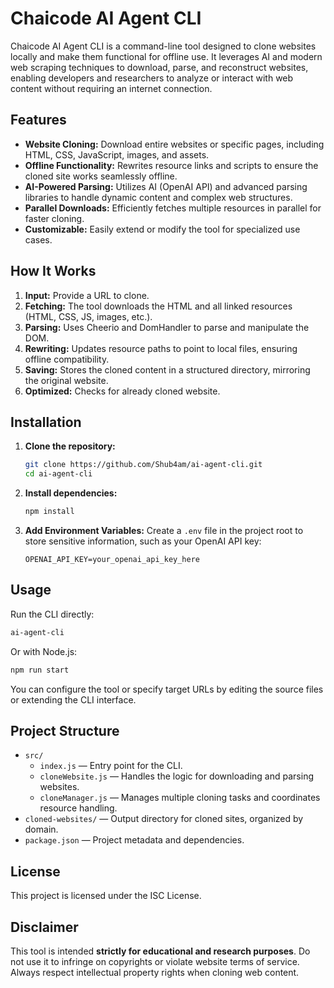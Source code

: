 # Chaicode AI Agent CLI

Chaicode AI Agent CLI is a command-line tool designed to clone websites locally and make them functional for offline use. It leverages AI and modern web scraping techniques to download, parse, and reconstruct websites, enabling developers and researchers to analyze or interact with web content without requiring an internet connection.

## Features

- **Website Cloning:** Download entire websites or specific pages, including HTML, CSS, JavaScript, images, and assets.
- **Offline Functionality:** Rewrites resource links and scripts to ensure the cloned site works seamlessly offline.
- **AI-Powered Parsing:** Utilizes AI (OpenAI API) and advanced parsing libraries to handle dynamic content and complex web structures.
- **Parallel Downloads:** Efficiently fetches multiple resources in parallel for faster cloning.
- **Customizable:** Easily extend or modify the tool for specialized use cases.

## How It Works

1. **Input:** Provide a URL to clone.
2. **Fetching:** The tool downloads the HTML and all linked resources (HTML, CSS, JS, images, etc.).
3. **Parsing:** Uses Cheerio and DomHandler to parse and manipulate the DOM.
4. **Rewriting:** Updates resource paths to point to local files, ensuring offline compatibility.
5. **Saving:** Stores the cloned content in a structured directory, mirroring the original website.
6. **Optimized:** Checks for already cloned website.

## Installation

1. **Clone the repository:**
   ```sh
   git clone https://github.com/Shub4am/ai-agent-cli.git
   cd ai-agent-cli
   ```
2. **Install dependencies:**
   ```sh
   npm install
   ```
3. **Add Environment Variables:** 
   Create a `.env` file in the project root to store sensitive information, such as your OpenAI API key:
   ```
   OPENAI_API_KEY=your_openai_api_key_here
   ```

## Usage

Run the CLI directly:

```sh
ai-agent-cli
```

Or with Node.js:

```sh
npm run start
```

You can configure the tool or specify target URLs by editing the source files or extending the CLI interface.

## Project Structure

- `src/`
  - `index.js` — Entry point for the CLI.
  - `cloneWebsite.js` — Handles the logic for downloading and parsing websites.
  - `cloneManager.js` — Manages multiple cloning tasks and coordinates resource handling.
- `cloned-websites/` — Output directory for cloned sites, organized by domain.
- `package.json` — Project metadata and dependencies.

## License

This project is licensed under the ISC License.

## Disclaimer

This tool is intended **strictly for educational and research purposes**. Do not use it to infringe on copyrights or violate website terms of service. Always respect intellectual property rights when cloning web content.

